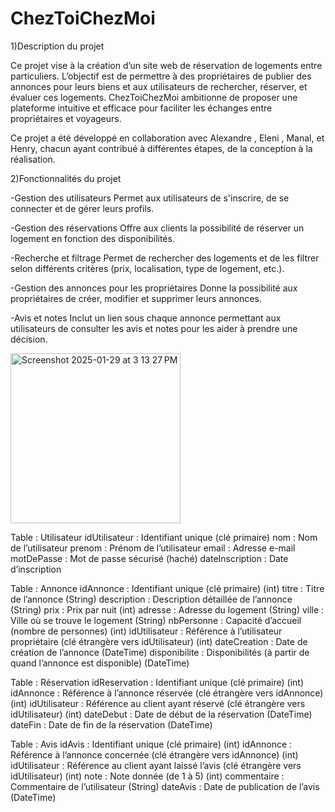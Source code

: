 # ChezToiChezMoi
1)Description du projet

  Ce projet vise à la création d’un site web de réservation de logements entre particuliers. L’objectif est de permettre à des propriétaires de publier des annonces pour leurs biens et aux utilisateurs de rechercher, réserver, et évaluer ces logements. ChezToiChezMoi ambitionne de proposer une plateforme intuitive et efficace pour faciliter les échanges entre      propriétaires et voyageurs.

  
  Ce projet a été développé en collaboration avec Alexandre , Eleni , Manal, et Henry, chacun ayant contribué à différentes étapes, de la conception à la réalisation.

2)Fonctionnalités du projet
  
  -Gestion des utilisateurs
        Permet aux utilisateurs de s'inscrire, de se connecter et de gérer leurs profils.
  
  -Gestion des réservations
        Offre aux clients la possibilité de réserver un logement en fonction des disponibilités.

  -Recherche et filtrage
        Permet de rechercher des logements et de les filtrer selon différents critères (prix, localisation, type de logement, etc.).

  -Gestion des annonces pour les propriétaires
        Donne la possibilité aux propriétaires de créer, modifier et supprimer leurs annonces.

  -Avis et notes
        Inclut un lien sous chaque annonce permettant aux utilisateurs de consulter les avis et notes pour les aider à prendre une décision.
  
  

<img width="272" alt="Screenshot 2025-01-29 at 3 13 27 PM" src="https://github.com/user-attachments/assets/d315cd8e-3172-4e11-9a9d-44a47305e76c" />


Table : Utilisateur
idUtilisateur : Identifiant unique (clé primaire)
nom : Nom de l’utilisateur
prenom : Prénom de l’utilisateur
email : Adresse e-mail 
motDePasse : Mot de passe sécurisé (haché)
dateInscription : Date d’inscription


Table : Annonce
idAnnonce : Identifiant unique (clé primaire) (int)
titre : Titre de l’annonce (String)
description : Description détaillée de l’annonce (String)
prix : Prix par nuit (int)
adresse : Adresse du logement (String)
ville : Ville où se trouve le logement (String)
nbPersonne : Capacité d’accueil (nombre de personnes) (int)
idUtilisateur : Référence à l’utilisateur propriétaire (clé étrangère vers idUtilisateur) (int)
dateCreation : Date de création de l’annonce (DateTime)
disponibilite : Disponibilités (à partir de quand l’annonce est disponible) (DateTime)


Table : Réservation
idReservation : Identifiant unique (clé primaire) (int)
idAnnonce : Référence à l’annonce réservée (clé étrangère vers idAnnonce) (int)
idUtilisateur : Référence au client ayant réservé (clé étrangère vers idUtilisateur) (int)
dateDebut : Date de début de la réservation (DateTime)
dateFin : Date de fin de la réservation  (DateTime)


Table : Avis
idAvis : Identifiant unique (clé primaire) (int)
idAnnonce : Référence à l’annonce concernée (clé étrangère vers idAnnonce) (int)
idUtilisateur : Référence au client ayant laissé l’avis (clé étrangère vers idUtilisateur) (int)
note : Note donnée (de 1 à 5) (int)
commentaire : Commentaire de l’utilisateur (String)
dateAvis : Date de publication de l’avis (DateTime)
